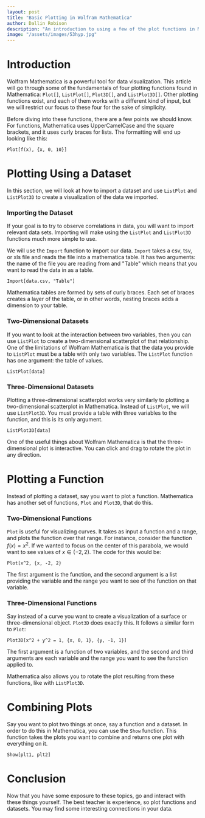 ```yaml
---
layout: post
title: "Basic Plotting in Wolfram Mathematica"
author: Dallin Robison
description: "An introduction to using a few of the plot functions in Mathematica"
image: "/assets/images/53hyp.jpg"
---
```


# Introduction

Wolfram Mathematica is a powerful tool for data visualization. This article will go through some of the fundamentals of four plotting functions found in Mathematica: `Plot[]`, `ListPlot[]`, `Plot3D[]`, and `ListPlot3D[]`. Other plotting functions exist, and each of them works with a different kind of input, but we will restrict our focus to these four for the sake of simplicity.

Before diving into these functions, there are a few points we should know. For functions, Mathematica uses UpperCamelCase and the square brackets, and it uses curly braces for lists. The formatting will end up looking like this:

```
Plot[f(x), {x, 0, 10}]
```

# Plotting Using a Dataset

In this section, we will look at how to import a dataset and use `ListPlot` and `ListPlot3D` to create a visualization of the data we imported.

### Importing the Dataset 

If your goal is to try to observe correlations in data, you will want to import relevant data sets. Importing will make using the `ListPlot` and `ListPlot3D` functions much more simple to use.

We will use the `Import` function to import our data. `Import` takes a csv, tsv, or xls file and reads the file into a mathematica table. It has two arguments: the name of the file you are reading from and "Table" which means that you want to read the data in as a table.

```
Import[data.csv, "Table"]
```

Mathematica tables are formed by sets of curly braces. Each set of braces creates a layer of the table, or in other words, nesting braces adds a dimension to your table. 

### Two-Dimensional Datasets

If you want to look at the interaction between two variables, then you can use `ListPlot` to create a two-dimensional scatterplot of that relationship. One of the limitations of Wolfram Mathematica is that the data you provide to `ListPlot` must be a table with only two variables. The `ListPlot` function has one argument: the table of values.

```
ListPlot[data]
```

### Three-Dimensional Datasets

Plotting a three-dimensional scatterplot works very similarly to plotting a two-dimensional scatterplot in Mathematica. Instead of `ListPlot`, we will use `ListPlot3D`. You must provide a table with three variables to the function, and this is its only argument.

```
ListPlot3D[data]
```

One of the useful things about Wolfram Mathematica is that the three-dimensional plot is interactive. You can click and drag to rotate the plot in any direction.



# Plotting a Function

Instead of plotting a dataset, say you want to plot a function. Mathematica has another set of functions, `Plot` and `Plot3D`, that do this. 

### Two-Dimensional Functions

`Plot` is useful for visualizing curves. It takes as input a function and a range, and plots the function over that range. For instance, consider the function $f(x)=x^2$. If we wanted to focus on the center of this parabola, we would want to see values of $x \in (-2,2)$. The code for this would be:

```
Plot[x^2, {x, -2, 2}
```

The first argument is the function, and the second argument is a list providing the variable and the range you want to see of the function on that variable.

### Three-Dimensional Functions

Say instead of a curve you want to create a visualization of a surface or three-dimensional object. `Plot3D` does exactly this. It follows a similar form to `Plot`:

```
Plot3D[x^2 + y^2 = 1, {x, 0, 1}, {y, -1, 1}]
```

The first argument is a function of two variables, and the second and third arguments are each variable and the range you want to see the function applied to.

Mathematica also allows you to rotate the plot resulting from these functions, like with `ListPlot3D`.

# Combining Plots

Say you want to plot two things at once, say a function and a dataset. In order to do this in Mathematica, you can use the `Show` function. This function takes the plots you want to combine and returns one plot with everything on it.

```
Show[plt1, plt2]
```

# Conclusion

Now that you have some exposure to these topics, go and interact with these things yourself. The best teacher is experience, so plot functions and datasets. You may find some interesting connections in your data.
